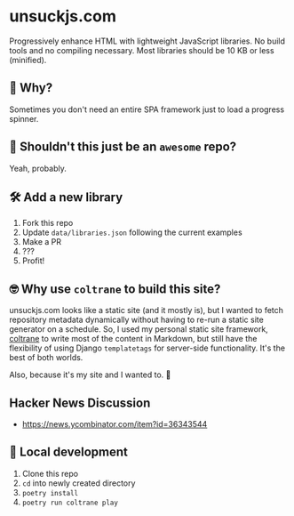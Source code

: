# unsuckjs.com

Progressively enhance HTML with lightweight JavaScript libraries. No build tools and no compiling necessary. Most libraries should be 10 KB or less (minified).

## 🤨 Why?

Sometimes you don't need an entire SPA framework just to load a progress spinner.

## 🙋 Shouldn't this just be an `awesome` repo?

Yeah, probably.

## 🛠️ Add a new library

1. Fork this repo
2. Update `data/libraries.json` following the current examples
3. Make a PR
4. ???
5. Profit!

## 🤓 Why use `coltrane` to build this site?

unsuckjs.com looks like a static site (and it mostly is), but I wanted to fetch repository metadata dynamically without having to re-run a static site generator on a schedule. So, I used my personal static site framework, [coltrane](https://coltrane.readthedocs.io) to write most of the content in Markdown, but still have the flexibility of using Django `templatetags` for server-side functionality. It's the best of both worlds.

Also, because it's my site and I wanted to. 🥹

## Hacker News Discussion

- https://news.ycombinator.com/item?id=36343544

## 🔬 Local development

1. Clone this repo
2. `cd` into newly created directory
3. `poetry install`
4. `poetry run coltrane play`
